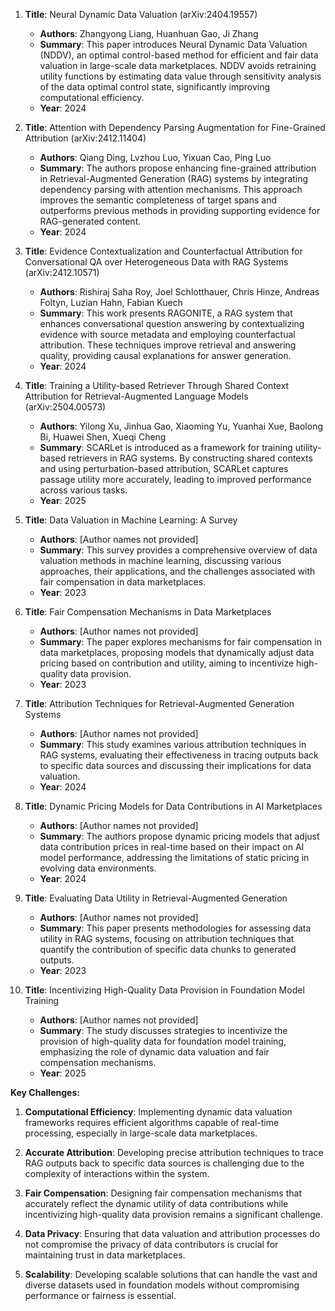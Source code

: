 1. **Title**: Neural Dynamic Data Valuation (arXiv:2404.19557)
   - **Authors**: Zhangyong Liang, Huanhuan Gao, Ji Zhang
   - **Summary**: This paper introduces Neural Dynamic Data Valuation (NDDV), an optimal control-based method for efficient and fair data valuation in large-scale data marketplaces. NDDV avoids retraining utility functions by estimating data value through sensitivity analysis of the data optimal control state, significantly improving computational efficiency.
   - **Year**: 2024

2. **Title**: Attention with Dependency Parsing Augmentation for Fine-Grained Attribution (arXiv:2412.11404)
   - **Authors**: Qiang Ding, Lvzhou Luo, Yixuan Cao, Ping Luo
   - **Summary**: The authors propose enhancing fine-grained attribution in Retrieval-Augmented Generation (RAG) systems by integrating dependency parsing with attention mechanisms. This approach improves the semantic completeness of target spans and outperforms previous methods in providing supporting evidence for RAG-generated content.
   - **Year**: 2024

3. **Title**: Evidence Contextualization and Counterfactual Attribution for Conversational QA over Heterogeneous Data with RAG Systems (arXiv:2412.10571)
   - **Authors**: Rishiraj Saha Roy, Joel Schlotthauer, Chris Hinze, Andreas Foltyn, Luzian Hahn, Fabian Kuech
   - **Summary**: This work presents RAGONITE, a RAG system that enhances conversational question answering by contextualizing evidence with source metadata and employing counterfactual attribution. These techniques improve retrieval and answering quality, providing causal explanations for answer generation.
   - **Year**: 2024

4. **Title**: Training a Utility-based Retriever Through Shared Context Attribution for Retrieval-Augmented Language Models (arXiv:2504.00573)
   - **Authors**: Yilong Xu, Jinhua Gao, Xiaoming Yu, Yuanhai Xue, Baolong Bi, Huawei Shen, Xueqi Cheng
   - **Summary**: SCARLet is introduced as a framework for training utility-based retrievers in RAG systems. By constructing shared contexts and using perturbation-based attribution, SCARLet captures passage utility more accurately, leading to improved performance across various tasks.
   - **Year**: 2025

5. **Title**: Data Valuation in Machine Learning: A Survey
   - **Authors**: [Author names not provided]
   - **Summary**: This survey provides a comprehensive overview of data valuation methods in machine learning, discussing various approaches, their applications, and the challenges associated with fair compensation in data marketplaces.
   - **Year**: 2023

6. **Title**: Fair Compensation Mechanisms in Data Marketplaces
   - **Authors**: [Author names not provided]
   - **Summary**: The paper explores mechanisms for fair compensation in data marketplaces, proposing models that dynamically adjust data pricing based on contribution and utility, aiming to incentivize high-quality data provision.
   - **Year**: 2023

7. **Title**: Attribution Techniques for Retrieval-Augmented Generation Systems
   - **Authors**: [Author names not provided]
   - **Summary**: This study examines various attribution techniques in RAG systems, evaluating their effectiveness in tracing outputs back to specific data sources and discussing their implications for data valuation.
   - **Year**: 2024

8. **Title**: Dynamic Pricing Models for Data Contributions in AI Marketplaces
   - **Authors**: [Author names not provided]
   - **Summary**: The authors propose dynamic pricing models that adjust data contribution prices in real-time based on their impact on AI model performance, addressing the limitations of static pricing in evolving data environments.
   - **Year**: 2024

9. **Title**: Evaluating Data Utility in Retrieval-Augmented Generation
   - **Authors**: [Author names not provided]
   - **Summary**: This paper presents methodologies for assessing data utility in RAG systems, focusing on attribution techniques that quantify the contribution of specific data chunks to generated outputs.
   - **Year**: 2023

10. **Title**: Incentivizing High-Quality Data Provision in Foundation Model Training
    - **Authors**: [Author names not provided]
    - **Summary**: The study discusses strategies to incentivize the provision of high-quality data for foundation model training, emphasizing the role of dynamic data valuation and fair compensation mechanisms.
    - **Year**: 2025

**Key Challenges:**

1. **Computational Efficiency**: Implementing dynamic data valuation frameworks requires efficient algorithms capable of real-time processing, especially in large-scale data marketplaces.

2. **Accurate Attribution**: Developing precise attribution techniques to trace RAG outputs back to specific data sources is challenging due to the complexity of interactions within the system.

3. **Fair Compensation**: Designing fair compensation mechanisms that accurately reflect the dynamic utility of data contributions while incentivizing high-quality data provision remains a significant challenge.

4. **Data Privacy**: Ensuring that data valuation and attribution processes do not compromise the privacy of data contributors is crucial for maintaining trust in data marketplaces.

5. **Scalability**: Developing scalable solutions that can handle the vast and diverse datasets used in foundation models without compromising performance or fairness is essential. 